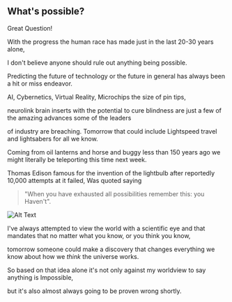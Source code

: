 ## What's possible?

Great Question! 

With the progress the human race has made just in the last 20-30 years alone,

I don't believe anyone should rule out anything being possible. 

Predicting the future of technology or the future in general has always been a hit or miss endeavor.

AI, Cybernetics, Virtual Reality, Microchips the size of pin tips,

neurolink brain inserts with the potential to cure blindness are just a few of the amazing advances some of the leaders

of industry are breaching. Tomorrow that could include Lightspeed travel and lightsabers for all we know. 

Coming from oil lanterns and horse and buggy less than 150 years ago we might literally be teleporting this time next week.

Thomas Edison famous for the invention of the lightbulb after reportedly 10,000 attempts at it failed, Was quoted saying 

>"When you have exhausted all possibilities remember this: you Haven't".

![Alt Text](https://i.gifer.com/H90l.gif)

I've always attempted to view the world with a scientific eye and that mandates that no matter what you know, or you think you know,

tomorrow someone could make a discovery that changes everything we know about how we _think_ the universe works.

So based on that idea alone it's not only against my worldview to say anything is Impossible,

but it's also almost always going to be proven wrong shortly.
